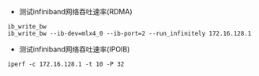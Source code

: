 
- 测试infiniband网络吞吐速率(RDMA)

```
ib_write_bw
ib_write_bw --ib-dev=mlx4_0 --ib-port=2 --run_infinitely 172.16.128.1
```


- 测试infiniband网络吞吐速率(IPOIB)

```
iperf -c 172.16.128.1 -t 10 -P 32
```
